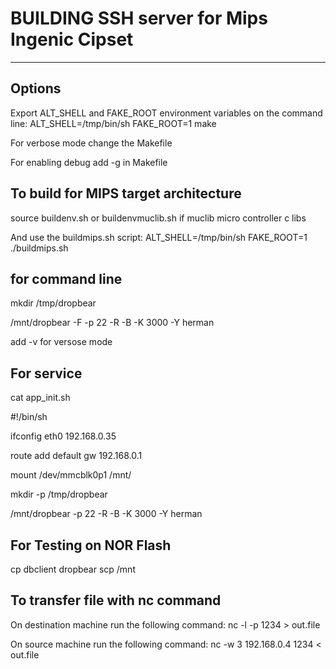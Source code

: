 
# BUILDING SSH server for Mips Ingenic Cipset 
---------
## Options
Export ALT_SHELL and FAKE_ROOT environment variables on the command line:
ALT_SHELL=/tmp/bin/sh FAKE_ROOT=1 make

For verbose mode change the Makefile 

For enabling debug add -g in Makefile



## To build for MIPS target architecture
source buildenv.sh or buildenvmuclib.sh if muclib micro controller c libs

And use the buildmips.sh script:
ALT_SHELL=/tmp/bin/sh FAKE_ROOT=1 ./buildmips.sh



## for command line 

mkdir /tmp/dropbear

/mnt/dropbear -F  -p 22 -R -B  -K 3000 -Y herman

add -v for versose mode 


## For service 

cat app_init.sh 

#!/bin/sh

ifconfig eth0 192.168.0.35

route add default gw 192.168.0.1

mount /dev/mmcblk0p1  /mnt/

mkdir -p /tmp/dropbear

/mnt/dropbear  -p 22 -R -B  -K 3000  -Y herman




## For Testing on NOR Flash

cp dbclient dropbear scp   /mnt


## To transfer file with nc command

On destination machine run the following command: nc -l -p 1234 > out.file

On source machine run the following command: nc -w 3 192.168.0.4 1234 < out.file
